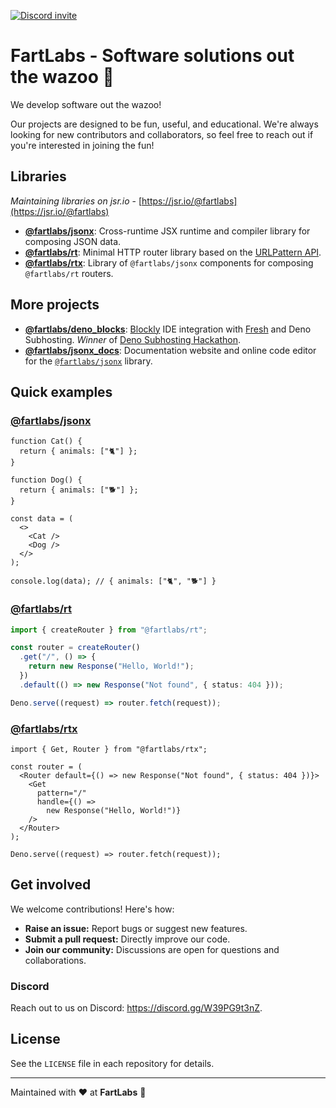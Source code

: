 [![Discord invite](https://dcbadge.vercel.app/api/server/W39PG9t3nZ?style=flat)](https://discord.gg/W39PG9t3nZ)

# FartLabs - Software solutions out the wazoo 🧪

We develop software out the wazoo!

Our projects are designed to be fun, useful, and educational. We're always
looking for new contributors and collaborators, so feel free to reach out if
you're interested in joining the fun!

## Libraries

_Maintaining libraries on jsr.io_ -
[https://jsr.io/@fartlabs](https://jsr.io/@fartlabs)

- [**@fartlabs/jsonx**](https://github.com/FartLabs/jsonx): Cross-runtime JSX
  runtime and compiler library for composing JSON data.
- [**@fartlabs/rt**](https://github.com/FartLabs/rt): Minimal HTTP router
  library based on the
  [URLPattern API](https://developer.mozilla.org/en-US/docs/Web/API/URL_Pattern_API).
- [**@fartlabs/rtx**](https://github.com/FartLabs/rtx): Library of
  `@fartlabs/jsonx` components for composing `@fartlabs/rt` routers.

## More projects

- [**@fartlabs/deno_blocks**](https://github.com/FartLabs/deno_blocks):
  [Blockly](https://github.com/google/blockly) IDE integration with
  [Fresh](https://github.com/denoland/fresh) and Deno Subhosting. _Winner_ of
  [Deno Subhosting Hackathon](https://deno.com/blog/subhosting-hackathon).
- [**@fartlabs/jsonx_docs**](https://github.com/FartLabs/jsonx_docs):
  Documentation website and online code editor for the
  [`@fartlabs/jsonx`](https://github.com/FartLabs/jsonx) library.

## Quick examples

### [@fartlabs/jsonx](https://github.com/FartLabs/jsonx)

```tsx
function Cat() {
  return { animals: ["🐈"] };
}

function Dog() {
  return { animals: ["🐕"] };
}

const data = (
  <>
    <Cat />
    <Dog />
  </>
);

console.log(data); // { animals: ["🐈", "🐕"] }
```

### [@fartlabs/rt](https://gihub.com/FartLabs/rt)

```ts
import { createRouter } from "@fartlabs/rt";

const router = createRouter()
  .get("/", () => {
    return new Response("Hello, World!");
  })
  .default(() => new Response("Not found", { status: 404 }));

Deno.serve((request) => router.fetch(request));
```

### [@fartlabs/rtx](https://gihub.com/FartLabs/rtx)

```tsx
import { Get, Router } from "@fartlabs/rtx";

const router = (
  <Router default={() => new Response("Not found", { status: 404 })}>
    <Get
      pattern="/"
      handle={() =>
        new Response("Hello, World!")}
    />
  </Router>
);

Deno.serve((request) => router.fetch(request));
```

## Get involved

We welcome contributions! Here's how:

- **Raise an issue:** Report bugs or suggest new features.
- **Submit a pull request:** Directly improve our code.
- **Join our community:** Discussions are open for questions and collaborations.

### Discord

Reach out to us on Discord: <https://discord.gg/W39PG9t3nZ>.

## License

See the `LICENSE` file in each repository for details.

---

Maintained with ❤️ at **FartLabs** 🧪
